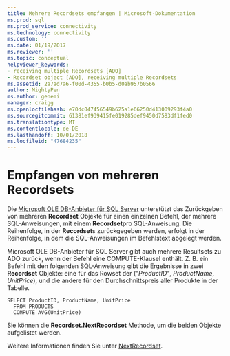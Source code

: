 ```yaml
---
title: Mehrere Recordsets empfangen | Microsoft-Dokumentation
ms.prod: sql
ms.prod_service: connectivity
ms.technology: connectivity
ms.custom: ''
ms.date: 01/19/2017
ms.reviewer: ''
ms.topic: conceptual
helpviewer_keywords:
- receiving multiple Recordsets [ADO]
- Recordset object [ADO], receiving multiple Recordsets
ms.assetid: 2a7ad7a6-f00d-4355-b0b5-d0ab957b0566
author: MightyPen
ms.author: genemi
manager: craigg
ms.openlocfilehash: e70dc047456549b625a1e66250d413009293f4a0
ms.sourcegitcommit: 61381ef939415fe019285def9450d7583df1fed0
ms.translationtype: MT
ms.contentlocale: de-DE
ms.lasthandoff: 10/01/2018
ms.locfileid: "47684235"
---
```

# <a name="receiving-multiple-recordsets"></a>Empfangen von mehreren Recordsets
Die [Microsoft OLE DB-Anbieter für SQL Server](../../../ado/guide/appendixes/microsoft-ole-db-provider-for-sql-server.md) unterstützt das Zurückgeben von mehreren **Recordset** Objekte für einen einzelnen Befehl, der mehrere SQL-Anweisungen, mit einem **Recordset**pro SQL-Anweisung. Die Reihenfolge, in der **Recordset**s zurückgegeben werden, erfolgt in der Reihenfolge, in dem die SQL-Anweisungen im Befehlstext abgelegt werden.  
  
 Microsoft OLE DB-Anbieter für SQL Server gibt auch mehrere Resultsets zu ADO zurück, wenn der Befehl eine COMPUTE-Klausel enthält. Z. B. ein Befehl mit den folgenden SQL-Anweisung gibt die Ergebnisse in zwei **Recordset** Objekte: eine für das Rowset der (*"ProductID"*, *ProductName*, *UnitPrice*), und die andere für den Durchschnittspreis aller Produkte in der Tabelle.  
  
```  
SELECT ProductID, ProductName, UnitPrice   
  FROM PRODUCTS   
  COMPUTE AVG(UnitPrice)  
```  
  
 Sie können die **Recordset.NextRecordset** Methode, um die beiden Objekte aufgelistet werden.  
  
 Weitere Informationen finden Sie unter [NextRecordset](../../../ado/reference/ado-api/nextrecordset-method-ado.md).
